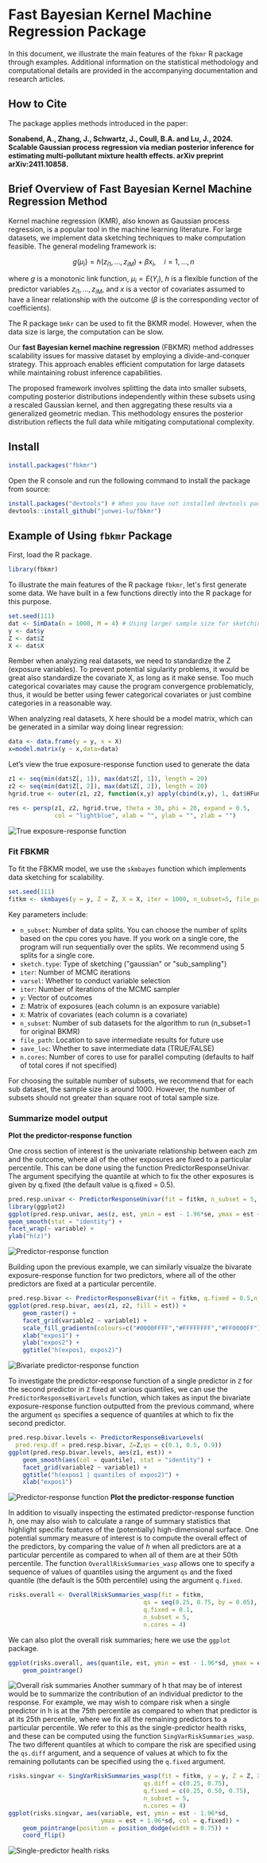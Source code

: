 # Fast Bayesian Kernel Machine Regression Package

In this document, we illustrate the main features of the `fbkmr` R package through examples. Additional information on the statistical methodology and computational details are provided in the accompanying documentation and research articles.

## How to Cite

The package applies methods introduced in the paper:

**Sonabend, A., Zhang, J., Schwartz, J., Coull, B.A. and Lu, J., 2024. Scalable Gaussian process regression via median posterior inference for estimating multi-pollutant mixture health effects. arXiv preprint arXiv:2411.10858.**

## Brief Overview of Fast Bayesian Kernel Machine Regression Method

Kernel machine regression (KMR), also known as Gaussian process regression, is a popular tool in the machine learning literature. For large datasets, we implement data sketching techniques to make computation feasible. The general modeling framework is:

$$
 g(\mu_i) = h(z_{i1}, \ldots, z_{iM}) + \beta x_i, \quad i = 1, \ldots, n
$$

where $g$ is a monotonic link function, $\mu_i = E(Y_i)$, $h$ is a flexible function of the predictor variables $z_{i1}, \ldots, z_{iM}$, and $x$ is a vector of covariates assumed to have a linear relationship with the outcome ($\beta$ is the corresponding vector of coefficients).

The R package `bmkr` can be used to fit the BKMR model. However, when the data size is large, the computation can be slow.

Our **fast Bayesian kernel machine regression** (FBKMR) method addresses scalability issues for massive dataset by employing a divide-and-conquer strategy. This approach enables efficient computation for large datasets while maintaining robust inference capabilities.

The proposed framework involves splitting the data into smaller subsets, computing posterior distributions independently within these subsets using a rescaled Gaussian kernel, and then aggregating these results via a generalized geometric median. This methodology ensures the posterior distribution reflects the full data while mitigating computational complexity. 

## Install

```r
install.packages("fbkmr")
```

Open the R console and run the following command to install the package from source:

```r
install.packages("devtools") # When you have not installed devtools package
devtools::install_github("junwei-lu/fbkmr")
```

## Example of Using `fbkmr` Package
First, load the R package.

```r
library(fbkmr)
```

To illustrate the main features of the R package `fbkmr`, let's first generate some data. We have built in a few functions directly into the R package for this purpose.

```r
set.seed(111)
dat <- SimData(n = 1000, M = 4) # Using larger sample size for sketching example
y <- dat$y
Z <- dat$Z
X <- dat$X
```

Rember when analyzing real datasets, we need to standardize the Z (exposure variables). To prevent potential sigularity problems, it would be great also standardize the covariate X, as long as it make sense. Too much categorical covariates may cause the program convergence problematicly, thus, it would be better using fewer categorical covariates or just combine categories in a reasonable way.

When analyzing real datasets, X here should be a model matrix, which can be generated in a similar way doing linear regression:
```r
data <- data.frame(y = y, x = X)
x=model.matrix(y ~ x,data=data)
```
Let’s view the true exposure-response function used to generate the data
```r
z1 <- seq(min(dat$Z[, 1]), max(dat$Z[, 1]), length = 20)
z2 <- seq(min(dat$Z[, 2]), max(dat$Z[, 2]), length = 20)
hgrid.true <- outer(z1, z2, function(x,y) apply(cbind(x,y), 1, dat$HFun))

res <- persp(z1, z2, hgrid.true, theta = 30, phi = 20, expand = 0.5, 
             col = "lightblue", xlab = "", ylab = "", zlab = "")
```
![True exposure-response function](https://github.com/junwei-lu/fbkmr/blob/main/figs/surf.png)

### Fit FBKMR

To fit the FBKMR model, we use the `skmbayes` function which implements data sketching for scalability. 
```r
set.seed(111)
fitkm <- skmbayes(y = y, Z = Z, X = X, iter = 1000, n_subset=5, file_path = NULL,save_loc = FALSE, n.cores = 4)
```
Key parameters include:
- `n_subset`: Number of data splits. You can choose the number of splits based on the cpu cores you have. If you work on a single core, the program will run sequentially over the splits. We recommend using 5 splits for a single core.
- `sketch.type`: Type of sketching ("gaussian" or "sub_sampling")
- `iter`: Number of MCMC iterations
- `varsel`: Whether to conduct variable selection
- `iter`: Number of iterations of the MCMC sampler
- `y`: Vector of outcomes 
- `Z`: Matrix of exposures (each column is an exposure variable)
- `X`: Matrix of covariates (each column is a covariate)
- `n_subset`: Number of sub datasets for the algorithm to run (n_subset=1 for original BKMR)
- `file_path`: Location to save intermediate results for future use
- `save_loc`: Whether to save intermediate data (TRUE/FALSE)
- `n.cores`: Number of cores to use for parallel computing (defaults to half of total cores if not specified)


For choosing the suitable number of subsets, we recommend that for each sub dataset, the sample size is around 1000. However, the number of subsets should not greater than square root of total sample size.

### Summarize model output

**Plot the predictor-response function**

One cross section of interest is the univariate relationship between each zm and the outcome, where all of the other exposures are fixed to a particular percentile. This can be done using the function PredictorResponseUnivar. The argument specifying the quantile at which to fix the other exposures is given by q.fixed (the default value is q.fixed = 0.5).

```r
pred.resp.univar <- PredictorResponseUnivar(fit = fitkm, n_subset = 5, q.fixed = 0.5, n.cores = 4)
library(ggplot2)
ggplot(pred.resp.univar, aes(z, est, ymin = est - 1.96*se, ymax = est + 1.96*se)) + 
geom_smooth(stat = "identity") + 
facet_wrap(~ variable) +
ylab("h(z)")
```
![Predictor-response function](https://github.com/junwei-lu/fbkmr/blob/main/figs/01_hz_plot.png)

Building upon the previous example, we can similarly visualze the bivarate exposure-response function for two predictors, where all of the other predictors are fixed at a particular percentile.

```r
pred.resp.bivar <- PredictorResponseBivar(fit = fitkm, q.fixed = 0.5,n_subset = 5, n.cores = 4)
ggplot(pred.resp.bivar, aes(z1, z2, fill = est)) + 
    geom_raster() + 
    facet_grid(variable2 ~ variable1) +
    scale_fill_gradientn(colours=c("#0000FFFF","#FFFFFFFF","#FF0000FF")) +
    xlab("expos1") +
    ylab("expos2") +
    ggtitle("h(expos1, expos2)")
```
![Bivariate predictor-response function](https://github.com/junwei-lu/fbkmr/blob/main/figs/02_expose.png)

To investigate the predictor-response function of a single predictor in `Z` for the second predictor in `Z` fixed at various quantiles, we can use the `PredictorResponseBivarLevels` function, which takes as input the bivariate exposure-response function outputted from the previous command, where the argument `qs` specifies a sequence of quantiles at which to fix the second predictor.

```r
pred.resp.bivar.levels <- PredictorResponseBivarLevels(
  pred.resp.df = pred.resp.bivar, Z=Z,qs = c(0.1, 0.5, 0.9))
ggplot(pred.resp.bivar.levels, aes(z1, est)) + 
    geom_smooth(aes(col = quantile), stat = "identity") + 
    facet_grid(variable2 ~ variable1) +
    ggtitle("h(expos1 | quantiles of expos2)") +
    xlab("expos1")
```
![Predictor-response function](https://github.com/junwei-lu/fbkmr/blob/main/figs/03_est.png)
**Plot the predictor-response function**

In addition to visually inspecting the estimated predictor-response function $h$, one may also wish to calculate a range of summary statistics that highlight specific features of the (potentially) high-dimensional surface. One potential summary measure of interest is to compute the overall effect of the predictors, by comparing the value of $h$ when all predictors are at a particular percentile as compared to when all of them are at their 50th percentile. The function `OverallRiskSummaries_wasp` allows one to specify a sequence of values of quantiles using the argument `qs` and the fixed quantile (the default is the 50th percentile) using the argument `q.fixed`.

```r
risks.overall <- OverallRiskSummaries_wasp(fit = fitkm,  
                                      qs = seq(0.25, 0.75, by = 0.05), 
                                      q.fixed = 0.1,
                                      n_subset = 5,
                                      n.cores = 4)
```
We can also plot the overall risk summaries; here we use the `ggplot` package.

```r
ggplot(risks.overall, aes(quantile, est, ymin = est - 1.96*sd, ymax = est + 1.96*sd)) + 
    geom_pointrange()
```
![Overall risk summaries](https://github.com/junwei-lu/fbkmr/blob/main/figs/04_risk.png)
Another summary of h that may be of interest would be to summarize the contribution of an individual predictor to the response. For example, we may wish to compare risk when a single predictor in h is at the 75th percentile as compared to when that predictor is at its 25th percentile, where we fix all the remaining predictors to a particular percentile. We refer to this as the single-predictor health risks, and these can be computed using the function `SingVarRiskSummaries_wasp`. The two different quantiles at which to compare the risk are specified using the `qs.diff` argument, and a sequence of values at which to fix the remaining pollutants can be specified using the `q.fixed` argument.

```r
risks.singvar <- SingVarRiskSummaries_wasp(fit = fitkm, y = y, Z = Z, X = X, 
                                      qs.diff = c(0.25, 0.75), 
                                      q.fixed = c(0.25, 0.50, 0.75),
                                      n_subset = 5,
                                      n.cores = 4)
ggplot(risks.singvar, aes(variable, est, ymin = est - 1.96*sd, 
                          ymax = est + 1.96*sd, col = q.fixed)) + 
    geom_pointrange(position = position_dodge(width = 0.75)) + 
    coord_flip()
```
![Single-predictor health risks](https://github.com/junwei-lu/fbkmr/blob/main/figs/05_qfix.png)




